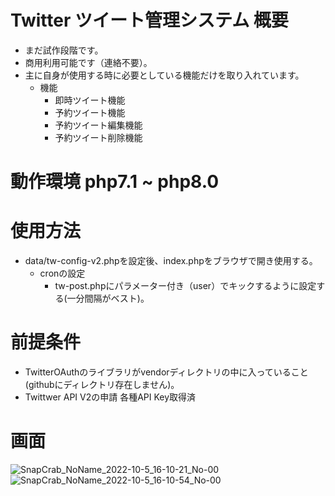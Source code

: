 # Twitter ツイート管理システム 概要
- まだ試作段階です。
- 商用利用可能です（連絡不要）。
- 主に自身が使用する時に必要としている機能だけを取り入れています。
  - 機能
    - 即時ツイート機能
    - 予約ツイート機能
    - 予約ツイート編集機能
    - 予約ツイート削除機能
# 動作環境 php7.1 ~ php8.0  
# 使用方法  
- data/tw-config-v2.phpを設定後、index.phpをブラウザで開き使用する。
  - cronの設定
    - tw-post.phpにパラメーター付き（user）でキックするように設定する(一分間隔がベスト)。
# 前提条件  
- TwitterOAuthのライブラリがvendorディレクトリの中に入っていること(githubにディレクトリ存在しません)。
- Twittwer API V2の申請 各種API Key取得済

# 画面 
![SnapCrab_NoName_2022-10-5_16-10-21_No-00](https://user-images.githubusercontent.com/71550806/194001708-1ec61232-f379-4f60-83e7-6be1b3ecc7e5.png)
![SnapCrab_NoName_2022-10-5_16-10-54_No-00](https://user-images.githubusercontent.com/71550806/194001771-6cdc08b2-f9be-4a0b-b936-49dc56ae51e8.png)
